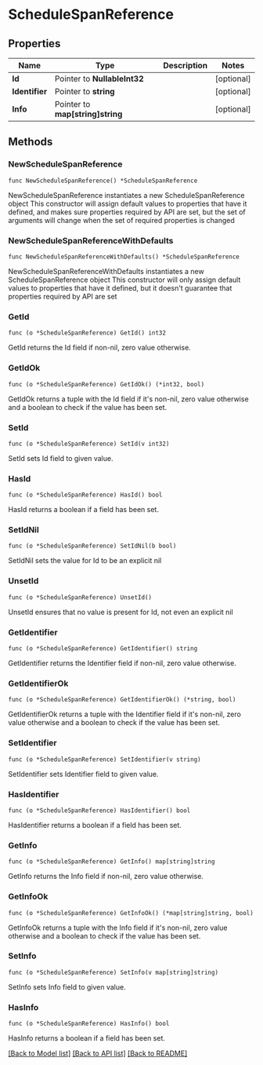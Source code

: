 # ScheduleSpanReference

## Properties

Name | Type | Description | Notes
------------ | ------------- | ------------- | -------------
**Id** | Pointer to **NullableInt32** |  | [optional] 
**Identifier** | Pointer to **string** |  | [optional] 
**Info** | Pointer to **map[string]string** |  | [optional] 

## Methods

### NewScheduleSpanReference

`func NewScheduleSpanReference() *ScheduleSpanReference`

NewScheduleSpanReference instantiates a new ScheduleSpanReference object
This constructor will assign default values to properties that have it defined,
and makes sure properties required by API are set, but the set of arguments
will change when the set of required properties is changed

### NewScheduleSpanReferenceWithDefaults

`func NewScheduleSpanReferenceWithDefaults() *ScheduleSpanReference`

NewScheduleSpanReferenceWithDefaults instantiates a new ScheduleSpanReference object
This constructor will only assign default values to properties that have it defined,
but it doesn't guarantee that properties required by API are set

### GetId

`func (o *ScheduleSpanReference) GetId() int32`

GetId returns the Id field if non-nil, zero value otherwise.

### GetIdOk

`func (o *ScheduleSpanReference) GetIdOk() (*int32, bool)`

GetIdOk returns a tuple with the Id field if it's non-nil, zero value otherwise
and a boolean to check if the value has been set.

### SetId

`func (o *ScheduleSpanReference) SetId(v int32)`

SetId sets Id field to given value.

### HasId

`func (o *ScheduleSpanReference) HasId() bool`

HasId returns a boolean if a field has been set.

### SetIdNil

`func (o *ScheduleSpanReference) SetIdNil(b bool)`

 SetIdNil sets the value for Id to be an explicit nil

### UnsetId
`func (o *ScheduleSpanReference) UnsetId()`

UnsetId ensures that no value is present for Id, not even an explicit nil
### GetIdentifier

`func (o *ScheduleSpanReference) GetIdentifier() string`

GetIdentifier returns the Identifier field if non-nil, zero value otherwise.

### GetIdentifierOk

`func (o *ScheduleSpanReference) GetIdentifierOk() (*string, bool)`

GetIdentifierOk returns a tuple with the Identifier field if it's non-nil, zero value otherwise
and a boolean to check if the value has been set.

### SetIdentifier

`func (o *ScheduleSpanReference) SetIdentifier(v string)`

SetIdentifier sets Identifier field to given value.

### HasIdentifier

`func (o *ScheduleSpanReference) HasIdentifier() bool`

HasIdentifier returns a boolean if a field has been set.

### GetInfo

`func (o *ScheduleSpanReference) GetInfo() map[string]string`

GetInfo returns the Info field if non-nil, zero value otherwise.

### GetInfoOk

`func (o *ScheduleSpanReference) GetInfoOk() (*map[string]string, bool)`

GetInfoOk returns a tuple with the Info field if it's non-nil, zero value otherwise
and a boolean to check if the value has been set.

### SetInfo

`func (o *ScheduleSpanReference) SetInfo(v map[string]string)`

SetInfo sets Info field to given value.

### HasInfo

`func (o *ScheduleSpanReference) HasInfo() bool`

HasInfo returns a boolean if a field has been set.


[[Back to Model list]](../README.md#documentation-for-models) [[Back to API list]](../README.md#documentation-for-api-endpoints) [[Back to README]](../README.md)


